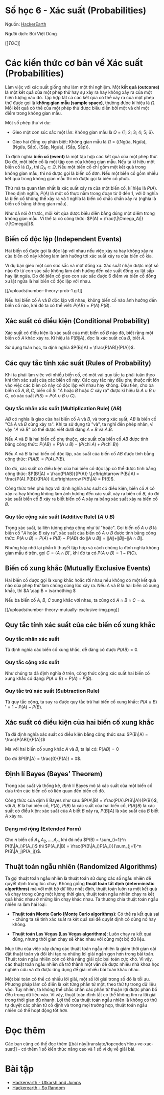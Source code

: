 # Số học 6 - Xác suất (Probabilities)

Nguồn: [HackerEarth](https://www.hackerearth.com/practice/notes/number-theory-ii/)

Người dịch: Bùi Việt Dũng

[[_TOC_]]


# Các kiến thức cơ bản về Xác suất (Probabilities)

Làm việc với xác suất giống như làm một thí nghiệm. Một **kết quả (outcome)** là một kết quả của một phép thử hay sự xảy ra hay không xảy ra của một hiện tượng nào đó. Tập hợp tất cả các kết qủa có thể xảy ra của một phép thử được gọi là **không gian mẫu (sample space)**, thường được kí hiệu là $\Omega$. Mỗi kết quả có thể của một phép thử được biểu diễn bởi một và chỉ một điểm trong không gian mẫu.

Một số phép thử ví dụ:

- Gieo một con súc sắc một lần: Không gian mẫu là $\Omega$ = {1; 2; 3; 4; 5; 6}.

- Gieo hai đồng xu phân biệt: Không gian mẫu là $\Omega$ = {(Ngửa, Ngửa), (Ngửa, Sấp), (Sấp, Ngửa), (Sấp, Sấp)}.

Ta định nghĩa **biến cố (event)** là một tập hợp các kết quả của một phép thử. Do đó, một biến cố là một tập con của không gian mẫu. Nếu ta kí hiệu một biến cố là $\Omega_A$, thì $\Omega_A \subset \Omega$. Nếu một biến cố chỉ gồm một kết quả trong không gian mẫu, thì nó được gọi là biến cố đơn. Nếu một biến cố gồm nhiều kết quả trong không gian mẫu thì nó được gọi là biến cố phức.

Thứ mà ta quan tâm nhất là xác suất xảy ra của một biến cố, kí hiệu là $P(A)$. Theo định nghĩa, $P(A)$ là một số thực nằm trong đoạn từ 0 đến 1, với 0 nghĩa là biến cố không thể xảy ra và 1 nghĩa là biến cố chắc chắn xảy ra (nghĩa là biến cố bằng không gian mẫu).

Như đã nói ở trước, mỗi kết qủa được biểu diễn bằng đúng một điểm trong không gian mẫu. Vì thế ta có công thức: $P(A) = \frac{\|\Omega_A\|}{\|\Omega\|}$.

## Biến cố độc lập (Independent Events)

Hai biến cố được gọi là độc lập với nhau nếu việc xảy ra hay không xảy ra của biến cố này không làm ảnh hưởng tới xác suất xảy ra của biến cố kia.

Ví dụ bạn gieo một con súc sắc và một đồng xu. Xác suất nhận được một số nào đó từ con súc sắc không làm ảnh hưởng đến xác suất đồng xu lật sấp hay lật ngửa. Do đó biến cố gieo con súc sắc được 6 điểm và biến cố đồng xu lật ngửa là hai biến cố độc lập với nhau.

[[/uploads/number-theory-prob-1.gif]]

Nếu hai biến cố $A$ và $B$ độc lập với nhau, không biến cố nào ảnh hưởng đến biến cố nào, khi đó ta có thể viết: $P(AB) = P(A).P(B)$.

## Xác suất có điều kiện (Conditional Probability)

Xác suất có điều kiện là xác suất của một biến cố $B$ nào đó, biết rằng một biến cố $A$ khác xảy ra. Kí hiệu là $P(B\|A)$, đọc là xác suất của $B$, biết $A$.

Sử dụng toán học, ta định nghĩa $P(B\|A) = \frac{P(AB)}{P(A)}$.


## Các quy tắc tính xác suất (Rules of Probability)

Khi ta phải làm việc với nhiều biến cố, có một vài quy tắc ta phải tuân theo khi tính xác suất của các biến cố này. Các quy tắc này đều phụ thuộc rất lớn vào việc các biến cố này có độc lập với nhau hay không. Đầu tiên, cho ba biến cố $A, B, C$, biến cố $S :$ "$A$ hoặc $B$ hoặc $C$ xảy ra" được kí hiệu là $A \cup B \cup C$, có xác suất $P(S) = P(A \cup B \cup C)$.

### Quy tắc nhân xác suất (Multiplication Rule) ($AB$)
$AB$ có nghĩa là giao của hai biến cố $A$ và $B$, và trong xác suất, $AB$ là biến cố "Cả $A$ và $B$ cùng xảy ra". Khi ta sử dụng từ "và", ta nghĩ đến phép nhân, vì vậy "$A$ và $B$" có thể được viết dưới dạng $A \times B$ và $A.B$.

Nếu $A$ và $B$ là hai biến cố phụ thuộc, xác suất của biến cố $AB$ được tính bằng công thức: $P(AB) = P(A \cup B) - (P(\text{chỉ } A) + P(\text{chỉ } B))$ 

Nếu $A$ và $B$ là hai biến cố độc lập, xác suất của biến cố $AB$ được tính bằng công thức: $P(AB) = P(A).P(B)$.

Do đó, xác suất có điều kiện của hai biến cố độc lập có thể được tính bằng công thức: $P(B\|A) = \frac{P(AB)}{P(A)} \Leftrightarrow P(B\|A) = \frac{P(A).P(B)}{P(A)} \Leftrightarrow P(B\|A) = P(B)$.

Công thức trên phù hợp với định nghĩa xác suất có điều kiện, biến cố $A$ có xảy ra hay không không làm ảnh hưởng đến xác suất xảy ra biến cố $B$, do đó xác suất biến cố $B$ xảy ra biết biến cố $A$ xảy ra bằng xác suất xảy ra biến cố $B$.

### Quy tắc cộng xác suất (Additive Rule) ($A \cup B$)

Trong xác suất, ta liên tưởng phép cộng như từ "hoặc". Gọi biến cố $A \cup B$ là biến cố "$A$ hoặc $B$ xảy ra", xác suất của biến cố $A \cup B$ được tính bằng công thức: $P(A \cup B) = P(A) + P(B) - P(AB)$ do $\|A \cup B\| = \|A\| + \|B\| - \|A \cap B\|$.

Nhưng hãy nhớ lại phần lí thuyết tập hợp và cách chúng ta định nghĩa không gian mẫu ở trên, gọi $C = (A \cap B)'$, khi đó ta có $P(A \cup B) = 1 - P(C)$.

## Biến cố xung khắc (Mutually Exclusive Events)

Hai biến cố được gọi là xung khắc hoặc rời nhau nếu không có một kết quả nào của phép thử làm chúng cùng lúc xảy ra. Nếu $A$ và $B$ là hai biến cố xung khắc, thì $A \cap B = \varnothing $

Nếu ba biến cố $A$, $B$, $C$ xung khắc với nhau, ta cũng có $A \cap B \cap C = \varnothing$.

[[/uploads/number-theory-mutually-exclusive-img.png]]

## Quy tắc tính xác suất của các biến cố xung khắc

### Quy tắc nhân xác suất

Từ định nghĩa các biến cố xung khắc, dễ dàng có được $P(AB) = 0$.

### Quy tắc cộng xác suất

Như chúng ta đã định nghĩa ở trên, công thức cộng xác suất hai biến cố xung khắc có dạng: $P(A \cup B) = P(A) + P(B)$.

### Quy tắc trừ xác suất (Subtraction Rule)

Từ quy tắc cộng, ta suy ra được quy tắc trừ hai biến cố xung khắc: $P(A \cup B)' = 1 - P(A) - P(B)$.

## Xác suất có điều kiện của hai biến cố xung khắc

Ta đã định nghĩa xác suất có điều kiện bằng công thức sau: $P(B\|A) = \frac{P(AB)}{P(A)}$

Mà với hai biến cố xung khắc $A$ và $B$, ta lại có: $P(AB) = 0$

Do đó $P(B\|A) = \frac{0}{P(A)} = 0$.

## Định lí Bayes (Bayes’ Theorem)

Trong xác suất và thống kê, định lí Bayes mô tả xác suất của một biến cố dựa trên các biến cố có liên quan đến biến cố đó.

Công thức của định lí Bayes như sau: $P(A\|B) = \frac{P(A).P(B\|A)}{P(B)}$, với $A$, $B$ là hai biến cố, $P(A)$, $P(B)$ là xác suất của hai biến cố, $P(A\|B)$ là xác suất có điều kiện: xác suất của $A$ biết $B$ xảy ra, $P(B\|A)$ là xác suất của $B$ biết $A$ xảy ra.

### Dạng mở rộng (Extended Form)

Cho $n$ biến cố $A_1, A_2, ..., A_n$, khi đó nếu $P(B) = \sum_{i=1}^n P(B\|A_i)P(A_i)$ thì $P(A_i\|B) = \frac{P(B\|A_i)P(A_i)}{\sum_{j=1}^n P(B\|A_j)P(A_j)}$.

## Thuật toán ngẫu nhiên (Randomized Algorithms)

Ta gọi thuật toán ngẫu nhiên là thuật toán sử dụng các số ngẫu nhiên để quyết định trong lúc chạy. Không giống **thuật toán tất định (deterministic algorithms)** mà với một bộ dữ liệu nhất định, thuật toán luôn ra một kết quả và chạy trong cùng một lượng thời gian, thuật toán ngẫu nhiên chạy ra kết quả khác nhau ở những lần chạy khác nhau. Ta thường chia thuật toán ngẫu nhiên ra làm hai loại:

- **Thuật toán Monte Carlo (Monte Carlo algorithms)**: Có thể ra kết quả sai - chúng ta sẽ tính xác suất ra kết quả sai để quyết định có dùng nó hay không.

- **Thuật toán Las Vegas (Las Vegas algorithms)**: Luôn chạy ra kết quả đúng, nhưng thời gian chạy sẽ khác nhau với cùng một bộ dữ liệu.

Mục tiêu của việc xây dựng các thuật toán ngẫu nhiên là giảm thời gian cài đặt thuật toán và đôi khi tạo ra những lời giải ngắn gọn hơn trong bài toán. Thuât toán ngẫu nhiên còn có khả năng giải các bài toán cực khó. Vì vậy, các thuật toán ngẫu nhiên đã trở thành một vấn đề được nhiều nhà khoa học nghiên cứu và đã được ứng dụng để giải nhiều bài toán khác nhau.

Một bài toán có thể có nhiều lời giải, một số lời giải trong số đó là tối ưu. Phương pháp làm cổ điển là xét từng phần tử một, theo thứ tự trong dữ liệu vào. Tuy nhiên, ta không thể chắc chắn các phần tử thuận lợi được phân bố đều trong dữ liệu vào. Vì vậy, thuật toán định tất có thể không tìm ra lời giải trong thời gian đủ nhanh. Lợi thế của thuật toán ngẫu nhiên là không có thứ tự duyệt các phần tử cố định và trong mọi trường hợp, thuật toán ngẫu nhiên có thể hoạt động tốt hơn.


# Đọc thêm

Các bạn cũng có thể đọc thêm [[bài này|translate/topcoder/Hieu-ve-xac-suat]] - có thêm 1 số kiến thức nâng cao và 1 số ví dụ về giải bài.


# Bài tập

- [Hackerearth - Utkarsh and Jumps](https://www.hackerearth.com/problem/algorithm/utkarsh-and-jumps/)
- [Hackerearth - So Random](https://www.hackerearth.com/problem/algorithm/so-random/)
